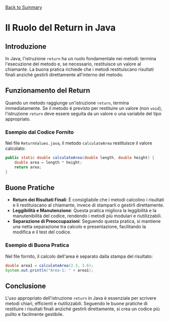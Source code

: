 [Back to Summary](../Summary.md)

# Il Ruolo del Return in Java

## Introduzione
In Java, l'istruzione `return` ha un ruolo fondamentale nei metodi: termina l'esecuzione del metodo e, se necessario, restituisce un valore al chiamante. La buona pratica richiede che i metodi restituiscano risultati finali anziché gestirli direttamente all'interno del metodo.

## Funzionamento del Return
Quando un metodo raggiunge un'istruzione `return`, termina immediatamente. Se il metodo è previsto per restituire un valore (non `void`), l'istruzione `return` deve essere seguita da un valore o una variabile del tipo appropriato.

### Esempio dal Codice Fornito
Nel file `ReturnValues.java`, il metodo `calculateArea` restituisce il valore calcolato:
```java
public static double calculateArea(double length, double height) {
    double area = length * height;
    return area;
}
```

## Buone Pratiche
- **Return dei Risultati Finali**: È consigliabile che i metodi calcolino i risultati e li restituiscano al chiamante, invece di stamparli o gestirli direttamente.
- **Leggibilità e Manutenzione**: Questa pratica migliora la leggibilità e la manutenibilità del codice, rendendo i metodi più modulari e riutilizzabili.
- **Separazione di Preoccupazioni**: Seguendo questa pratica, si mantiene una netta separazione tra calcolo e presentazione, facilitando la modifica e il test del codice.

### Esempio di Buona Pratica
Nel file fornito, il calcolo dell'area è separato dalla stampa del risultato:
```java
double area1 = calculateArea(2.3, 3.6);
System.out.println("Area-1: " + area1);
```

## Conclusione
L'uso appropriato dell'istruzione `return` in Java è essenziale per scrivere metodi chiari, efficienti e riutilizzabili. Seguendo le buone pratiche di restituire i risultati finali anziché gestirli direttamente, si crea un codice più pulito e facilmente gestibile.
